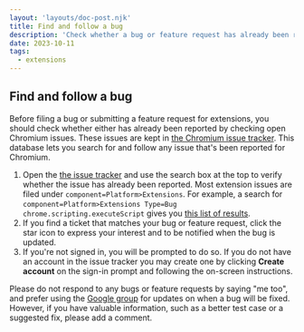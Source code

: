 ```yaml
---
layout: 'layouts/doc-post.njk'
title: Find and follow a bug
description: 'Check whether a bug or feature request has already been reported.'
date: 2023-10-11
tags:
  - extensions
---
```


## Find and follow a bug

Before filing a bug or submitting a feature request for extensions, you should check whether either has already been reported by checking open Chromium issues. These issues are kept in [the Chromium issue tracker](https://crbug.com). This database lets you search for and follow any issue that's been reported for Chromium.

1.  Open the [the issue tracker](https://crbug.com) and use the search box at the top to verify whether the issue has already been reported. Most extension issues are filed under `component=Platform>Extensions`. For example, a search for `component=Platform>Extensions Type=Bug chrome.scripting.executeScript` gives you [this list of results](https://bugs.chromium.org/p/chromium/issues/list?can=2&q=component%3DPlatform>Extensions+Type%3DBug+chrome.scripting.executeScript).
1.  If you find a ticket that matches your bug or feature request, click the star icon to express your interest and to be notified when the bug is updated.
1.  If you're not signed in, you will be prompted to do so. If you do not have an account in the issue tracker you may create one by clicking **Create account** on the sign-in prompt and following the on-screen instructions.

Please do not respond to any bugs or feature requests by saying "me too", and prefer using the [Google group](https://groups.google.com/a/chromium.org/group/chromium-extensions/topics) for updates on when a bug will be fixed. However, if you have valuable information, such as a better test case or a suggested fix, please add a comment.

